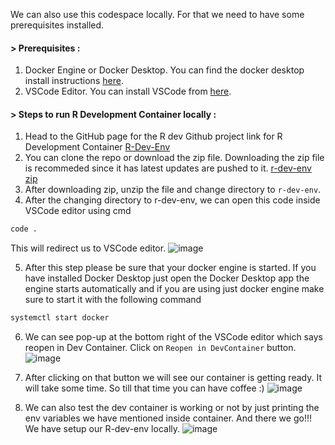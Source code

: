 
We can also use this codespace locally. For that we need to have some prerequisites installed.

#### > Prerequisites :

1. Docker Engine or Docker Desktop. You can find the docker desktop install instructions [here](https://www.docker.com/products/docker-desktop/).
2. VSCode Editor. You can install VSCode from [here](https://code.visualstudio.com/download).


#### > Steps to run R Development Container locally :

1. Head to the GitHub page for the R dev Github project link for R Development Container [R-Dev-Env](https://github.com/r-devel/r-dev-env)
2. You can clone the repo or download the zip file. Downloading the zip file is recommeded since it has latest updates are pushed to it. 
 [r-dev-env zip](https://github.com/r-devel/r-dev-env/archive/refs/heads/devel.zip)
3. After downloading zip, unzip the file and change directory to `r-dev-env`.
4. After the changing directory to r-dev-env, we can open this code inside VSCode editor using cmd 
```bash
code .
```
This will redirect us to VSCode editor.
![image](https://github.com/r-devel/r-dev-env/assets/72031540/52095a96-4912-431e-9c28-ada143f7cab9)

5. After this step please be sure that your docker engine is started. If you have installed Docker Desktop just open the Docker Desktop app the engine starts automatically and if you are using just docker engine make sure to start it with the following command
```bash
systemctl start docker
```

6. We can see pop-up at the bottom right of the VSCode editor which says reopen in Dev Container. 
Click on `Reopen in DevContainer` button.                                              
![image](https://github.com/r-devel/r-dev-env/assets/72031540/5c29b955-972f-4a7c-bad8-2d8050b13b9d)

7. After clicking on that button we will see our container is getting ready. It will take some time. So till that time you can have coffee :)
   ![image](https://github.com/r-devel/r-dev-env/assets/72031540/044d1e27-22a6-45df-82ec-8fb65abd75e8)
8. We can also test the dev container is working or not by just printing the env variables we have mentioned inside container. And there we go!!! We have setup our R-dev-env locally.
   ![image](https://github.com/r-devel/r-dev-env/assets/72031540/026668de-a9bb-49bc-a515-c16a218b685d)

